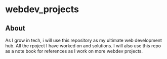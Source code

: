 # webdev_projects

## About
As I grow in tech, i will use this repository as my ultimate web development hub. All the rpoject I have worked on and solutions. I will also use this repo as a note book for references as I work on more webdev projects. 
